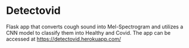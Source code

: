 # Detectovid
Flask app that converts cough sound into Mel-Spectrogram and utilizes a CNN model to classify them into Healthy and Covid.
The app can be accessed at https://detectovid.herokuapp.com/
